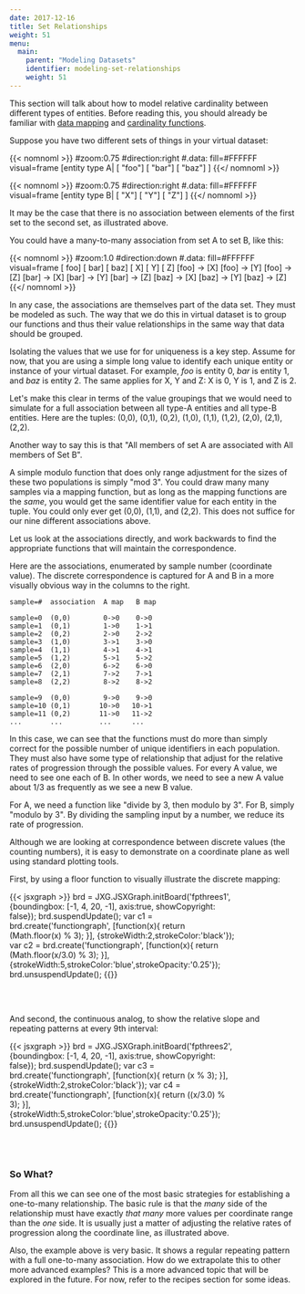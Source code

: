 ```yaml
---
date: 2017-12-16
title: Set Relationships
weight: 51
menu:
  main:
    parent: "Modeling Datasets" 
    identifier: modeling-set-relationships
    weight: 51
---
```



This section will talk about how to model relative cardinality between
different types of entities. Before reading this, you should already
be familiar with [data mapping](/concepts/data_mapping_functions.html)
and [cardinality functions](modeling_cardinality.html).

Suppose you have two different sets of things in your virtual dataset:

{{< nomnoml >}}
#zoom:0.75
#direction:right
#.data: fill=#FFFFFF visual=frame
[entity type A|
[<data> "foo"]
[<data> "bar"]
[<data> "baz"]
]
{{</ nomnoml >}}

{{< nomnoml >}}
#zoom:0.75
#direction:right
#.data: fill=#FFFFFF visual=frame
[entity type B|
[<data> "X"]
[<data> "Y"]
[<data> "Z"]
]
{{</ nomnoml >}}

It may be the case that there is no association between elements of the first set to
the second set, as illustrated above.

You could have a many-to-many association from set A to set B, like this:

{{< nomnoml >}}
#zoom:1.0
#direction:down
#.data: fill=#FFFFFF visual=frame
[<data> foo]
[<data> bar]
[<data> baz]
[<data> X]
[<data> Y]
[<data> Z]
[foo] -> [X]
[foo] -> [Y]
[foo] -> [Z]
[bar] -> [X]
[bar] -> [Y]
[bar] -> [Z]
[baz] -> [X]
[baz] -> [Y]
[baz] -> [Z]
{{</ nomnoml >}}

In any case, the associations are themselves part of the data set. They must be
modeled as such. The way that we do this in virtual dataset is to group our
functions and thus their value relationships in the same way that data should
be grouped.

Isolating the values that we use for for uniqueness is a key step. 
Assume for now, that you are using a simple long value to identify each 
unique entity or instance of your virtual dataset. For example, *foo* 
is entity 0, *bar* is entity 1, and *baz* is entity 2. The same applies 
for X, Y and Z: X is 0, Y is 1, and Z is 2.

Let's make this clear in terms of the value groupings that we would need to simulate
for a full association between all type-A entities and all type-B entities. Here are
the tuples: (0,0), (0,1), (0,2), (1,0), (1,1), (1,2), (2,0), (2,1), (2,2).

Another way to say this is that "All members of set A are associated with 
All members of Set B".

A simple modulo function that does only range adjustment for the sizes of these two
populations is simply "mod 3". You could draw many many samples via a mapping function,
but as long as the mapping functions are the *same*, you would get the same identifier
value for each entity in the tuple. You could only ever get (0,0), (1,1), and (2,2).
This does not suffice for our nine different associations above.

Let us look at the associations directly, and work backwards to find the appropriate 
functions that will maintain the correspondence.
 
Here are the associations, enumerated by sample number (coordinate value). The discrete
correspondence is captured for A and B in a more visually obvious way in the columns
to the right.

~~~
sample=#  association  A map   B map

sample=0  (0,0)        0->0    0->0
sample=1  (0,1)        1->0    1->1
sample=2  (0,2)        2->0    2->2
sample=3  (1,0)        3->1    3->0
sample=4  (1,1)        4->1    4->1
sample=5  (1,2)        5->1    5->2
sample=6  (2,0)        6->2    6->0
sample=7  (2,1)        7->2    7->1
sample=8  (2,2)        8->2    8->2

sample=9  (0,0)        9->0    9->0
sample=10 (0,1)       10->0   10->1
sample=11 (0,2)       11->0   11->2
...       ...         ...     ...
~~~

In this case, we can see that the functions must do more than simply correct for the
possible number of unique identifiers in each population. They must also have
some type of relationship that adjust for the relative rates of progression through
the possible values. For every A value, we need to see one each of B. In other words,
we need to see a new A value about 1/3 as frequently as we see a new B value.

For A, we need a function like "divide by 3, then modulo by 3".
For B, simply "modulo by 3". By dividing the sampling input by a number, we reduce
its rate of progression.

Although we are looking at correspondence between discrete values (the counting numbers),
it is easy to demonstrate on a coordinate plane as well using standard plotting tools.

First, by using a floor function to visually illustrate the discrete mapping:

<div id="fpthrees1" style="width: 400px; height: 200px;"> 
{{< jsxgraph >}}
 brd = JXG.JSXGraph.initBoard('fpthrees1', {boundingbox: [-1, 4, 20, -1], axis:true, showCopyright: false});
 brd.suspendUpdate();
 var c1 = brd.create('functiongraph', [function(x){ return (Math.floor(x) % 3); }],
                       {strokeWidth:2,strokeColor:'black'});
 var c2 = brd.create('functiongraph', [function(x){ return (Math.floor(x/3.0) % 3); }],
                       {strokeWidth:5,strokeColor:'blue',strokeOpacity:'0.25'});  
 brd.unsuspendUpdate();
{{</ jsxgraph >}}
</div>

And second, the continuous analog, to show the relative slope 
and repeating patterns at every 9th interval:

<div id="fpthrees2" style="width: 400px; height: 200px;"> 
{{< jsxgraph >}}
 brd = JXG.JSXGraph.initBoard('fpthrees2', {boundingbox: [-1, 4, 20, -1], axis:true, showCopyright: false});
 brd.suspendUpdate();
 var c3 = brd.create('functiongraph', [function(x){ return (x % 3); }],
                       {strokeWidth:2,strokeColor:'black'});
 var c4 = brd.create('functiongraph', [function(x){ return ((x/3.0) % 3); }],
                       {strokeWidth:5,strokeColor:'blue',strokeOpacity:'0.25'});  
 brd.unsuspendUpdate();
{{</ jsxgraph >}}
</div>

### So What?

From all this we can see one of the most basic strategies for establishing a one-to-many
relationship. The basic rule is that the *many* side of the relationship must
have exactly *that many* more values per coordinate range than the *one* side. It is
usually just a matter of adjusting the relative rates of progression along the
coordinate line, as illustrated above.

Also, the example above is very basic. It shows a regular repeating pattern with
a full one-to-many association. How do we extrapolate this to other more advanced examples?
This is a more advanced topic that will be explored in the future. For now, refer
  to the recipes section for some ideas.




 
 



